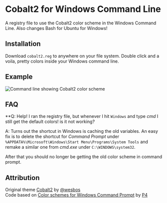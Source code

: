 # Cobalt2 for Windows Command Line

A registry file to use the Cobalt2 color scheme in the Windows Command Line. Also changes Bash for Ubuntu for Windows!

## Installation

Download `cobalt2.reg` to anywhere on your file system. Double click and a voila, pretty colors inside your Windows command line.

## Example 

![Command line showing Cobalt2 color scheme](https://i.imgur.com/xOkyQ5f.jpg)

## FAQ

**Q: Help! I ran the registry file, but whenever I hit `Windows` and type _cmd_ I still get the default colors! is it not working?

A: Turns out the shortcut in Windows is caching the old variables. An easy fix is to delete the shortcut for _Command Prompt_ under `%APPDATA%\Microsoft\Windows\Start Menu\Programs\System Tools` and remake a similar one from _cmd.exe_ under `C:\WINDOWS\system32`.

After that you should no longer be getting the old color scheme in command prompt.

## Attribution

Original theme [Cobalt2](https://github.com/wesbos/cobalt2) by [@wesbos](https://twitter.com/wesbos)  
Code based on [Color schemes for Windows Command Prompt](https://gist.github.com/P4/4245793) by [P4](https://gist.github.com/P4)
